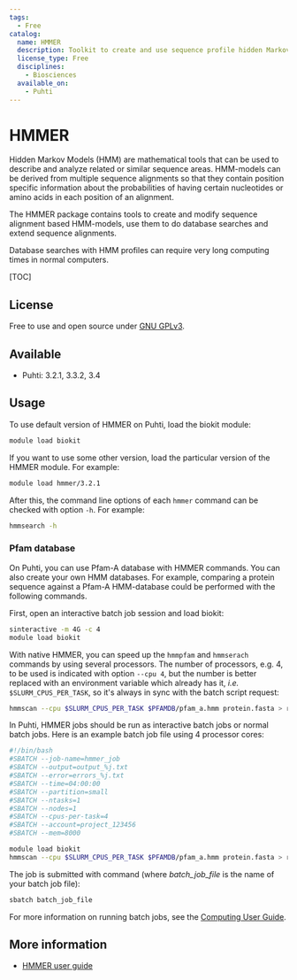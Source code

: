 ```yaml
---
tags:
  - Free
catalog:
  name: HMMER
  description: Toolkit to create and use sequence profile hidden Markov models
  license_type: Free
  disciplines:
    - Biosciences
  available_on:
    - Puhti
---
```


# HMMER

Hidden Markov Models (HMM) are mathematical tools that can be used to describe and analyze related or similar sequence areas. 
HMM-models can be derived from multiple sequence alignments so that they contain position specific information about the 
probabilities of having certain nucleotides or amino acids in each position of an alignment.

The HMMER package contains tools to create and modify sequence alignment based HMM-models, use them to do database searches and extend sequence alignments.

Database searches with HMM profiles can require very long computing times in normal computers.

[TOC]

## License

Free to use and open source under [GNU GPLv3](https://www.gnu.org/licenses/gpl-3.0.html).

## Available

* Puhti: 3.2.1, 3.3.2, 3.4

## Usage

To use default version of HMMER on Puhti, load the biokit module:

```bash
module load biokit
```

If you want to use some other version, load the particular version of the HMMER module. For example:

```bash
module load hmmer/3.2.1
```

After this, the command line options of each `hmmer` command can be checked with option `-h`. For example:

```bash
hmmsearch -h
```

### Pfam database

On Puhti, you can use Pfam-A database with HMMER commands. You can also create your own HMM databases.
For example, comparing a protein sequence against a Pfam-A HMM-database could be performed with the following commands.

First, open an interactive batch job session and load biokit:

```bash
sinteractive -m 4G -c 4
module load biokit
```

With native HMMER, you can speed up the `hmmpfam` and `hmmserach` commands by using several
processors. The number of processors, e.g. 4, to be used is indicated with option `--cpu 4`,
but the number is better replaced with an environment variable which already has it, *i.e.* 
`$SLURM_CPUS_PER_TASK`, so it's always in sync with the batch script request:

```bash
hmmscan --cpu $SLURM_CPUS_PER_TASK $PFAMDB/pfam_a.hmm protein.fasta > result.txt
```

In Puhti, HMMER jobs should be run as interactive batch jobs or normal batch jobs. Here is an example batch job file using 4 processor cores:

```bash
#!/bin/bash 
#SBATCH --job-name=hmmer_job
#SBATCH --output=output_%j.txt
#SBATCH --error=errors_%j.txt
#SBATCH --time=04:00:00
#SBATCH --partition=small
#SBATCH --ntasks=1
#SBATCH --nodes=1  
#SBATCH --cpus-per-task=4
#SBATCH --account=project_123456
#SBATCH --mem=8000

module load biokit
hmmscan --cpu $SLURM_CPUS_PER_TASK $PFAMDB/pfam_a.hmm protein.fasta > result.txt
```

The job is submitted with command (where *batch_job_file* is the name of your batch job file):

```bash
sbatch batch_job_file
```

For more information on running batch jobs, see the [Computing User Guide](../computing/running/getting-started.md).

## More information

* [HMMER user guide](http://eddylab.org/software/hmmer/Userguide.pdf)
